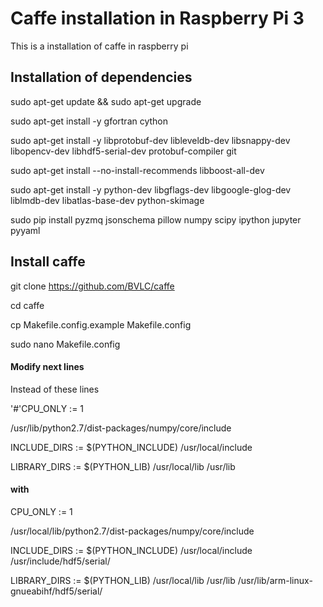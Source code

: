 # Caffe installation in Raspberry Pi 3

This is a installation of caffe in raspberry pi

## Installation of dependencies

sudo apt-get update && sudo apt-get upgrade

sudo apt-get install -y gfortran cython 

sudo apt-get install -y libprotobuf-dev libleveldb-dev libsnappy-dev libopencv-dev libhdf5-serial-dev protobuf-compiler git

sudo apt-get install --no-install-recommends libboost-all-dev

sudo apt-get install -y python-dev libgflags-dev libgoogle-glog-dev liblmdb-dev libatlas-base-dev python-skimage

sudo pip install pyzmq jsonschema pillow numpy scipy ipython jupyter pyyaml


## Install caffe

git clone https://github.com/BVLC/caffe

cd caffe

cp Makefile.config.example Makefile.config

sudo nano Makefile.config


#### Modify next lines

Instead of these lines

'#'CPU_ONLY := 1

/usr/lib/python2.7/dist-packages/numpy/core/include

INCLUDE_DIRS := $(PYTHON_INCLUDE) /usr/local/include

LIBRARY_DIRS := $(PYTHON_LIB) /usr/local/lib /usr/lib

#### with 

CPU_ONLY := 1

/usr/local/lib/python2.7/dist-packages/numpy/core/include

INCLUDE_DIRS := $(PYTHON_INCLUDE) /usr/local/include /usr/include/hdf5/serial/

LIBRARY_DIRS := $(PYTHON_LIB) /usr/local/lib /usr/lib /usr/lib/arm-linux-gnueabihf/hdf5/serial/



